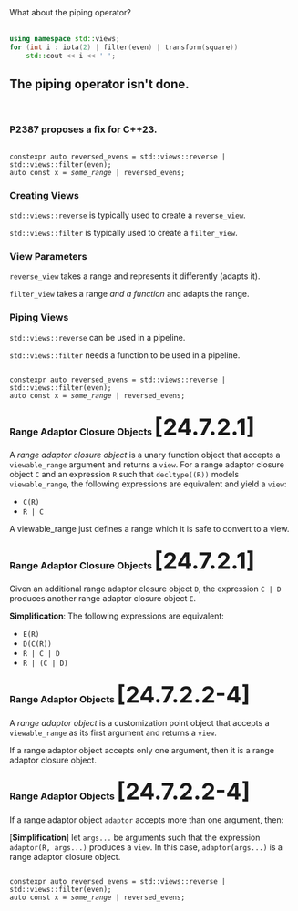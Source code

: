 <section>

<div class="hl-block pretty-big-text">What about the piping operator?</div>

<br />

```c++ [2]
using namespace std::views;
for (int i : iota(2) | filter(even) | transform(square))
	std::cout << i << ' ';
```

</section>
<section>

<div class="hl-block">

## The piping operator isn't done.

<br/>

### P2387 proposes a fix for C++23.

</div>

</section>
<section>

<pre><code class="cpp" data-noescape data-trim data-line-numbers="|1|2|1">
constexpr auto reversed_evens = std::views::reverse | std::views::filter(even);
auto const x = <i>some_range</i> | reversed_evens;
</code></pre>

</section>
<section>

<div class="hl-block left-align">

### Creating Views

`std::views::reverse` is typically used to create a `reverse_view`.

`std::views::filter` is typically used to create a `filter_view`.

</div>

</section>
<section>

<div class="hl-block left-align">

### View Parameters

`reverse_view` takes a range and represents it differently (adapts it).

`filter_view` takes a range _and a function_ and adapts the range.

</div>

</section>
<section>

<div class="hl-block left-align">

### Piping Views

`std::views::reverse` can be used in a pipeline.

`std::views::filter` needs a function to be used in a pipeline.

</div>

</section>
<section>

<pre><code class="cpp" data-noescape data-trim data-line-numbers="1">
constexpr auto reversed_evens = std::views::reverse | std::views::filter(even);
auto const x = <i>some_range</i> | reversed_evens;
</code></pre>

</section>
<section>

<div class="hl-block left-align">

### Range Adaptor Closure Objects <span style="font-size: 40px;">[24.7.2.1]</span>

A _range adaptor closure object_ is a <span class="fragment hl-text" data-fragment-index="1">unary function object that accepts a
`viewable_range` argument and returns a `view`</span>. For a range adaptor closure object `C` and an expression `R` such
that `decltype((R))` models `viewable_range`, the following expressions are equivalent and yield a `view`:

- <span class="fragment hl-text" data-fragment-index="2">`C(R)`</span>
- <span class="fragment hl-text" data-fragment-index="2">`R | C`</span>

</div>

<aside class="notes">
A viewable_range just defines a range which it is safe to convert to a view. 
</aside>

</section>
<section>
<div class="hl-block left-align">

### Range Adaptor Closure Objects <span style="font-size: 40px;">[24.7.2.1]</span>

Given an additional range adaptor closure object `D`, the expression <span class="fragment hl-text" data-fragment-index="1">
<code>C&nbsp;|&nbsp;D</code> produces another range adaptor closure object `E`</span>.

<span class="fragment hl-text" data-fragment-index="2">**Simplification**</span>: The following expressions are 
equivalent:
- <span class="fragment hl-text" data-fragment-index="2">`E(R)`</span>
- <span class="fragment hl-text" data-fragment-index="2">`D(C(R))`</span>
- <span class="fragment hl-text" data-fragment-index="2">`R | C | D`</span>
- <span class="fragment hl-text" data-fragment-index="2">`R | (C | D)`</span>

</div>

</section>
<section>

<div class="hl-block left-align">

### Range Adaptor Objects <span style="font-size: 40px;">[24.7.2.2-4]</span>

A _range adaptor object_ is a customization point object that <span class="fragment hl-text">accepts a `viewable_range`
as its first argument and returns a `view`.</span>

<span class="fragment hl-text">If a range adaptor object accepts only one argument, then it is a
range adaptor closure object.</span>

</div>

</section>
<section>

<div class="hl-block left-align">

### Range Adaptor Objects <span style="font-size: 40px;">[24.7.2.2-4]</span>

If a range adaptor object `adaptor` accepts <span class="fragment hl-text" data-fragment-index="1">more than one 
argument</span>, then:

<span class="fragment hl-text" data-fragment-index="2">[**Simplification**]</span> let `args...` 
be arguments such that the expression <code>adaptor(R,&nbsp;args...)</code> produces a `view`. In this case, 
<span class="fragment hl-text" data-fragment-index="2">`adaptor(args...)` is a range adaptor closure object.</span>

</div>

</section>
<section>

<pre><code class="cpp" data-noescape data-trim data-line-numbers="1|2">
constexpr auto reversed_evens = std::views::reverse | std::views::filter(even);
auto const x = <i>some_range</i> | reversed_evens;
</code></pre>

</section>
